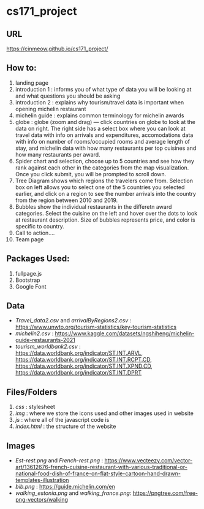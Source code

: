 # cs171_project

## URL
https://cinmeow.github.io/cs171_project/

## How to: 
1. landing page
2. introduction 1 : informs you of what type of data you will be looking at and what questions you should be asking
3. introduction 2 : explains why tourism/travel data is important when opening michelin restaurant
4. michelin guide : explains common terminology for michelin awards
5. globe : globe (zoom and drag) — click countries on globe to look at the data on right. The right side has a select box where you can look at travel data with info on arrivals and expenditures, accomodations data with info on number of rooms/occupied rooms and average length of stay, and michelin data with how many restaurants per top cuisines and how many restaurants per award.
6. Spider chart and selection, choose up to 5 countries and see how they rank against each other in the categories from the map visualization. Once you click submit, you will be prompted to scroll down.
7. Tree Diagram shows which regions the travelers come from. Selection box on left allows you to select one of the 5 countries you selected earlier, and click on a region to see the number arrivals into the country from the region between 2010 and 2019.
8. Bubbles show the individual restaurants in the differetn award categories. Select the cuisine on the left and hover over the dots to look at restaurant description. Size of bubbles represents price, and color is specific to country.
9. Call to action....
10. Team page

## Packages Used: 
1. fullpage.js
2. Bootstrap
3. Google Font

## Data
* _Travel_data2.csv_ and _arrivalByRegions2.csv_ : https://www.unwto.org/tourism-statistics/key-tourism-statistics
* _michelin2.csv_ : https://www.kaggle.com/datasets/ngshiheng/michelin-guide-restaurants-2021
* _tourism_worldbank2.csv_ : https://data.worldbank.org/indicator/ST.INT.ARVL, https://data.worldbank.org/indicator/ST.INT.RCPT.CD,
https://data.worldbank.org/indicator/ST.INT.XPND.CD, https://data.worldbank.org/indicator/ST.INT.DPRT


## Files/Folders
1. _css_ : stylesheet
2. _img_ : where we store the icons used and other images used in website
3. _js_ : where all of the javascript code is
4. _index.html_ : the structure of the website

## Images
* _Est-rest.png_ and _French-rest.png_ : https://www.vecteezy.com/vector-art/13612676-french-cuisine-restaurant-with-various-traditional-or-national-food-dish-of-france-on-flat-style-cartoon-hand-drawn-templates-illustration
* _bib.png_ : https://guide.michelin.com/en
* _walking_estonia.png_ and _walking_france.png_: https://pngtree.com/free-png-vectors/walking
